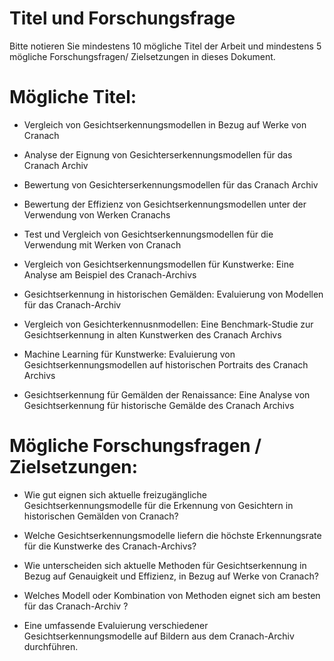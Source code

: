 # Titel und Forschungsfrage

Bitte notieren Sie mindestens 10 mögliche Titel der Arbeit und mindestens 5 mögliche Forschungsfragen/ Zielsetzungen in dieses Dokument.

# Mögliche Titel:
- Vergleich von Gesichtserkennungsmodellen in Bezug auf Werke von Cranach

- Analyse der Eignung von Gesichterserkennungsmodellen für das Cranach Archiv

- Bewertung von Gesichterserkennungsmodellen für das Cranach Archiv

- Bewertung der Effizienz von Gesichtserkennungsmodellen unter der Verwendung von Werken Cranachs

- Test und Vergleich von Gesichtserkennungsmodellen für die Verwendung mit Werken von Cranach

- Vergleich von Gesichtserkennungsmodellen für Kunstwerke: Eine Analyse am Beispiel des Cranach-Archivs

- Gesichtserkennung in historischen Gemälden: Evaluierung von Modellen für das Cranach-Archiv

- Vergleich von Gesichterkennusnmodellen: Eine Benchmark-Studie zur Gesichtserkennung in alten Kunstwerken des Cranach Archivs

- Machine Learning für Kunstwerke: Evaluierung von Gesichtserkennungsmodellen auf historischen Portraits des Cranach Archivs

- Gesichtserkennung für Gemälden der Renaissance: Eine Analyse von Gesichtserkennung für historische Gemälde des Cranach Archivs

# Mögliche Forschungsfragen / Zielsetzungen:
- Wie gut eignen sich aktuelle freizugängliche Gesichtserkennungsmodelle für die Erkennung von Gesichtern in historischen Gemälden von Cranach?

- Welche Gesichtserkennungsmodelle liefern die höchste Erkennungsrate für die Kunstwerke des Cranach-Archivs?

- Wie unterscheiden sich aktuelle Methoden für Gesichtserkennung in Bezug auf Genauigkeit und Effizienz, in Bezug auf Werke von Cranach?

- Welches Modell oder Kombination von Methoden eignet sich am besten für das Cranach-Archiv ?

- Eine umfassende Evaluierung verschiedener Gesichtserkennungsmodelle auf Bildern aus dem Cranach-Archiv durchführen.